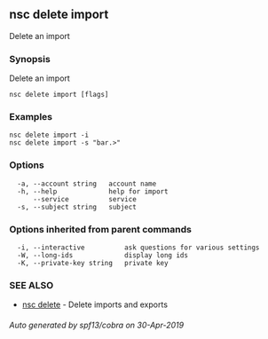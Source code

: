 ## nsc delete import

Delete an import

### Synopsis

Delete an import

```
nsc delete import [flags]
```

### Examples

```
nsc delete import -i
nsc delete import -s "bar.>"
```

### Options

```
  -a, --account string   account name
  -h, --help             help for import
      --service          service
  -s, --subject string   subject
```

### Options inherited from parent commands

```
  -i, --interactive          ask questions for various settings
  -W, --long-ids             display long ids
  -K, --private-key string   private key
```

### SEE ALSO

* [nsc delete](nsc_delete.md)	 - Delete imports and exports

###### Auto generated by spf13/cobra on 30-Apr-2019
